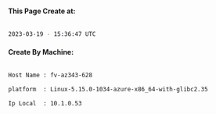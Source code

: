
   
#### This Page Create at:

```bash

2023-03-19 - 15:36:47 UTC

```

#### Create By Machine:

```bash

Host Name : fv-az343-628

platform  : Linux-5.15.0-1034-azure-x86_64-with-glibc2.35

Ip Local  : 10.1.0.53

```

